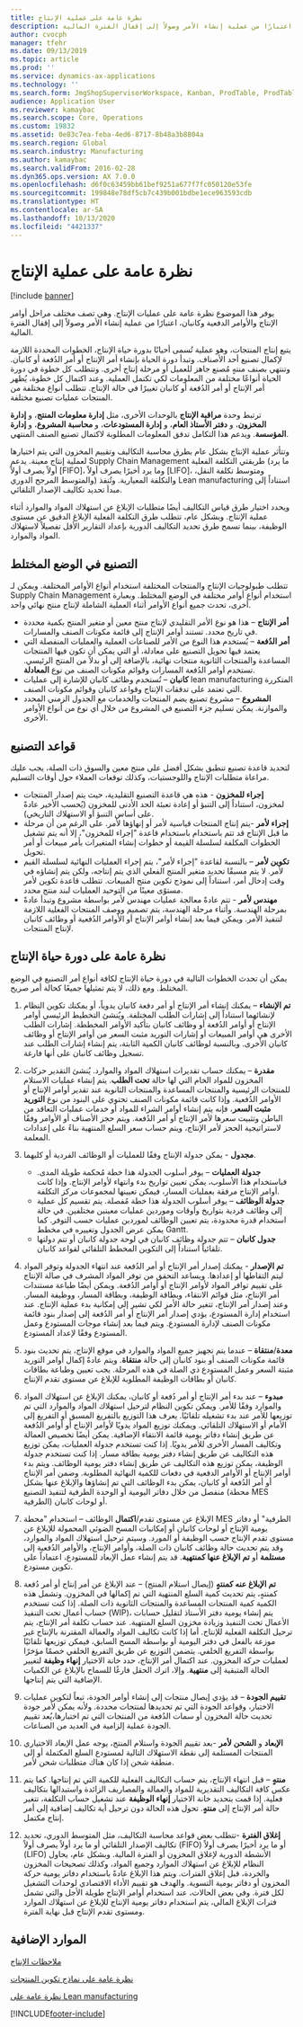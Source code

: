 ```yaml
---
title: نظرة عامة على عملية الإنتاج
description: يوفر هذا الموضوع نظرة عامة على عمليات الإنتاج.‬ وهي تصف مختلف مراحل أوامر الإنتاج والأوامر الدفعية وكانبان، اعتبارًا من عملية إنشاء الأمر وصولاً إلى إقفال الفترة المالية.
author: cvocph
manager: tfehr
ms.date: 09/13/2019
ms.topic: article
ms.prod: ''
ms.service: dynamics-ax-applications
ms.technology: ''
ms.search.form: JmgShopSupervisorWorkspace, Kanban, ProdTable, ProdTableOverview, EcoResProductDiscreteManufacturingWorkspace, KanbanPrepareProductForLeanWorkspace, EcoResProductProcessManufacturingWorkspace, OpResLifecycleManagementWorkspace, ProdParmCostEstimation, ProdParmRelease, ProdSchedule, ProdTableListPage
audience: Application User
ms.reviewer: kamaybac
ms.search.scope: Core, Operations
ms.custom: 19832
ms.assetid: 0e83c7ea-feba-4ed6-8717-8b48a3b8804a
ms.search.region: Global
ms.search.industry: Manufacturing
ms.author: kamaybac
ms.search.validFrom: 2016-02-28
ms.dyn365.ops.version: AX 7.0.0
ms.openlocfilehash: d6f0c63459bb61bef9251a677f7fc050120e53fe
ms.sourcegitcommit: 199848e78df5cb7c439b001bdbe1ece963593cdb
ms.translationtype: HT
ms.contentlocale: ar-SA
ms.lasthandoff: 10/13/2020
ms.locfileid: "4421337"
---
```

# <a name="production-process-overview"></a>نظرة عامة على عملية الإنتاج

[!include [banner](../includes/banner.md)]

يوفر هذا الموضوع نظرة عامة على عمليات الإنتاج.‬ وهي تصف مختلف مراحل أوامر الإنتاج والأوامر الدفعية وكانبان، اعتبارًا من عملية إنشاء الأمر وصولاً إلى إقفال الفترة المالية. 

يتبع إنتاج المنتجات، وهو عملية تُسمى أحيانًا بدورة حياة الإنتاج، الخطوات المحددة اللازمة لإكمال تصنيع أحد الأصناف. وتبدأ دورة الحياة بإنشاء أمر الإنتاج أو أمر الدُفعة أو كانبان. وتنتهي بصنف منتهٍ مُصنع جاهز للعميل أو مرحلة إنتاج أخرى. وتتطلب كل خطوة في دورة الحياة أنواعًا مختلفة من المعلومات لكي تكتمل العملية. وعند اكتمال كل خطوة، يُظهر أمر الإنتاج أو أمر الدُفعة أو كانبان تغييرًا في حالة الإنتاج. تتطلب أنواع مختلفة من المنتجات عمليات تصنيع مختلفة.  

ترتبط وحدة **مراقبة الإنتاج** بالوحدات الأخرى، مثل **إدارة معلومات المنتج**، و **إدارة المخزون**، و **دفتر الأستاذ العام**، و **إدارة المستودعات**، و **محاسبة المشروع**، و **إدارة المؤسسة**. ويدعم هذا التكامل تدفق المعلومات المطلوبة لاكتمال تصنيع الصنف المنتهي.  

وتتأثر عملية الإنتاج بشكل عام بطرق محاسبة التكاليف وتقييم المخزون التي يتم اختيارها لعملية إنتاج معينة. يدعم Supply Chain Management طريقتي التكلفة الفعلية (ما يرد أولاً يصرف أولاً \[FIFO\]، وما يرد أخيرًا يصرف أولاً‬ \[LIFO\]، ومتوسط تكلفة النقل، والمتوسط المرجح الدوري) والتكلفة المعيارية. وتُنفذ Lean manufacturing استناداً إلى مبدأ تحديد تكاليف الإصدار التلقائي.  

ويحدد اختيار طرق قياس التكاليف أيضًا متطلبات الإبلاغ عن استهلاك المواد والموارد أثناء عملية الإنتاج. وبشكل عام، تتطلب طرق التكلفة الفعلية الإبلاغ الدقيق عن مستوى الوظيفة، بينما تسمح طرق تحديد التكاليف الدورية بإعداد التقارير الأقل تفصيلاً لاستهلاك المواد والموارد.

## <a name="mixed-mode-manufacturing"></a>التصنيع في الوضع المختلط
تتطلب طبولوجيات الإنتاج والمنتجات المختلفة استخدام أنواع الأوامر المختلفة. ويمكن لـ Supply Chain Management استخدام أنواع أوامر مختلفة في الوضع المختلط. وبعبارة أخرى، تحدث جميع أنواع الأوامر أثناء العملية الشاملة لإنتاج منتج نهائي واحد.

-   **أمر الإنتاج** – هذا هو نوع الأمر التقليدي لإنتاج منتج معين أو متغير المنتج بكمية محددة في تاريخ محدد. تستند أوامر الإنتاج إلى قائمة مكونات الصنف والمسارات.
-   **أمر الدُفعة** – يُستخدم هذا النوع من الأمر للصناعات العملية والعمليات المنفصلة التي يعتمد فيها تحويل التصنيع على معادلة، أو التي يمكن أن تكون فيها المنتجات المساعدة والمنتجات الثانوية منتجات نهائية، بالإضافة إلى أو بدلاً من المنتج الرئيسي. تستخدم أوامر الدُفعة المسارات وقوائم مكونات الصنف من نوع **المعادلة**.
-   **كانبان** – تُستخدم وظائف كانبان للإشارة إلى عمليات lean manufacturing المتكررة التي تعتمد على تدفقات الإنتاج وقواعد كانبان وقوائم مكونات الصنف.
-   **المشروع** – مشروع تصنيع يضم المنتجات والخدمات مع الجدول الزمني المحدد والموازنة. يمكن تسليم جزء التصنيع في المشروع من خلال أي نوع من أنواع الأوامر الأخرى.

## <a name="manufacturing-principles"></a>قواعد التصنيع
لتحديد قاعدة تصنيع تنطبق بشكل أفضل على منتج معين والسوق ذات الصلة، يجب عليك مراعاة متطلبات الإنتاج واللوجستيات، وكذلك توقعات العملاء حول أوقات التسليم.

-   **إجراء للمخزون** - هذه هي قاعدة التصنيع التقليدية، حيث يتم إصدار المنتجات لمخزون، استناداً إلى التنبؤ أو إعادة تعبئة الحد الأدنى للمخزون (يُحسب الأخير عادةً على أساس التنبؤ أو الاستهلاك التاريخي).
-   **إجراء لأمر** -يتم إنتاج المنتجات قياسية لأمر أو إنهاؤها لأمر. على الرغم من أن مرحلة ما قبل الإنتاج قد تتم باستخدام باستخدام قاعدة "إجراء للمخزون"، إلا أنه يتم تشغيل الخطوات المكلفة لسلسلة القيمة أو خطوات إنشاء المتغيرات بأمر مبيعات أو أمر تحويل.
-   **تكوين لأمر** – بالنسبة لقاعدة "إجراء لأمر"، يتم إجراء العمليات النهائية لسلسلة القيم لأمر. لا يتم مسبقًا تحديد متغير المنتج الفعلي الذي يتم إنتاجه، ولكن يتم إنشاؤه في وقت إدخال أمر، استناداً إلى نموذج تكوين منتج المبيعات. تتطلب قاعدة تكوين لأمر مستوًى معينًا من التوحيد العمليات لبند منتج محدد.
-   **مهندس لأمر** - تتم عادةً معالجة عمليات مهندس لأمر بواسطة مشروع وتبدأ عادةً بمرحلة الهندسة. وأثناء مرحلة الهندسة، يتم تصميم ووصف المنتجات الفعلية اللازمة لتنفيذ الأمر. ويمكن فيما بعد إنشاء أوامر الإنتاج أو الأوامر الدُفعية أو وظائف كانبان لإنتاج المنتجات.

## <a name="overview-of-the-production-life-cycle"></a>نظرة عامة على دورة حياة الإنتاج
يمكن أن تحدث الخطوات التالية في دورة حياة الإنتاج لكافة أنواع أمر التصنيع في الوضع المختلط. ومع ذلك، لا يتم تمثيلها جميعًا كحالة أمر صريح.

1.  **تم الإنشاء** – يمكنك إنشاء أمر الإنتاج أو أمر دفعة كانبان يدوياً، أو يمكنك تكوين النظام لإنشائهما استناداً إلى إشارات الطلب المختلفة. ويُنشئ التخطيط الرئيسي أوامر الإنتاج أو أوامر الدُفعة أو وظائف كانبان بتأكيد الأوامر المخططة. إشارات الطلب الأخرى هي أوامر المبيعات أو إشارات التوريد مثبت السعر من أوامر الإنتاج أو وظائف كانبان الأخرى. وبالنسبة لوظائف كانبان الكمية الثابتة، يتم إنشاء إشارات الطلب عند تسجيل وظائف كانبان على أنها فارغة.
2.  **مقدرة‬** – يمكنك حساب تقديرات استهلاك المواد والموارد. يُنشئ التقدير حركات المخزون للمواد الخام التي لها حالة **تحت الطلب**. ‏‫يتم إنشاء عمليات الاستلام للمنتجات الرئيسية والمنتجات المساعدة والمنتجات الثانوية عند تقدير أوامر الإنتاج أو الأوامر الدُفعية. وإذا كانت قائمة مكونات الصنف تحتوي على البنود من نوع **‬‏‫التوريد مثبت السعر**، فإنه يتم إنشاء أوامر الشراء للمواد أو خدمات عمليات التعاقد من الباطن وتثبيت سعرها لأمر الإنتاج أو أمر الدُفعة.‬ ويتم حجز الأصناف أو الأوامر وفقًا لاستراتيجية الحجز لأمر الإنتاج، ويتم حساب سعر السلع المنتهية بناءً على إعدادات المعلمة.
3.  **مجدول** - يمكن جدولة الإنتاج وفقًا للعمليات أو الوظائف الفردية أو كليهما.
    -   **جدولة العمليات** – يوفر أسلوب الجدولة هذا خطة مُحكمة طويلة المدى. فباستخدام هذا الأسلوب، يمكن تعيين تواريخ بدء وانتهاء لأوامر الإنتاج. وإذا كانت أوامر الإنتاج مرفقة بعمليات المسار، فيمكن تعيينها لمجموعات مركز التكلفة.
    -   **جدولة الوظائف** – يوفر أسلوب الجدولة هذا خطة مُفصلة. يتم تقسيم كل عملية إلى وظائف فردية بتواريخ وأوقات وموردين عمليات معينين مختلفين. في حالة استخدام قدرة محدودة، يتم تعيين الوظائف لموردين عمليات حسب التوفر. كما يمكن عرض الجدول وتغييره في مخطط Gantt.
    -   **جدول كانبان** – تتم جدولة وظائف كانبان في لوحة جدولة كانبان أو تتم دولتها تلقائياً استناداً إلى التكوين المخطط التلقائي لقواعد كانبان.

4.  **تم الإصدار** - يمكنك إصدار أمر الإنتاج أو أمر الدُفعة عند انتهاء الجدولة وتوفر المواد ليتم التقاطها أو إعدادها. ويساعد التحقق من توفر المواد المشرف في صالة الإنتاج على تقييم توافر المواد لأوامر الإنتاج أو أوامر الدُفعة. ويمكن أيضًا طباعة مستندات أمر الإنتاج، مثل قوائم الانتقاء، وبطاقة الوظيفة، وبطاقة المسار، ووظيفة المسار. وعند إصدار أمر الإنتاج، تتغير حالة الأمر لكي تشير إلى إمكانية بدء عملية الإنتاج. عند استخدام إدارة المستودع، يؤدي إصدار أمر الإنتاج أو أمر الدُفعة إلى إصدار بنود قائمة مكونات الصنف لإدارة المستودع. ويتم فيما بعد إنشاء موجات المستودع وعمل المستودع وفقًا لإعداد المستودع.
5.  **معدة**/**منتقاة** – عندما يتم تجهيز جميع المواد والموارد في موقع الإنتاج، يتم تحديث بنود قائمة مكونات الصنف أو بنود كانبان إلى حالة **منتقاة**. ويتم عادةً إكمال أوامر التوريد مثبتة السعر وعمل المستودع ذي الصلة في هذه المرحلة. يجب تعيين وطباعة بطاقات كانبان أو بطاقات الوظيفة المطلوبة للإبلاغ عن مستوى تقدم الإنتاج.
6.  **مبدوء** – عند بدء أمر الإنتاج أو أمر دُفعة أو كانبان، يمكنك الإبلاغ عن استهلاك المواد والموارد وفقًا للأمر. ويمكن تكوين النظام لترحيل استهلاك المواد والموارد التي تم توزيعها للأمر عند بدء تشغيله تلقائيًا. يعرف هذا التوزيع بالتفريغ المسبق أو التفريغ إلى الأمام أو الاستهلاك التلقائي. ويمكنك توزيع المواد يدويًا لأوامر الإنتاج أو أوامر الدُفعة عن طريق إنشاء دفاتر يومية قائمة الانتقاء الإضافية. يمكن أيضًا تخصيص العمالة وتكاليف المسار الأخرى للأمر يدويًا. إذا كنت تستخدم جدولة العمليات، يمكن توزيع هذه التكاليف عن طريق إنشاء دفتر يومية بطاقة مسار. إذا كنت تستخدم جدولة الوظيفة، يمكن توزيع هذه التكاليف عن طريق إنشاء دفتر يومية الوظائف. ويتم بدء أوامر الإنتاج أو الأوامر الدفعية في دفعات للكمية النهائية المطلوبة. وضمن أمر الإنتاج أو أمر الدُفعة أو كانبان، يمكن بدء الوظائف التي تم إنشاؤها والإبلاغ عنها بشكل منفصل من خلال دفاتر اليومية أو الوحدة الطرفية لتنفيذ التصنيع (محطة MES الطرفية‬) أو لوحات كانبان.
7.  الإبلاغ عن مستوى تقدم/**اكتمال** الوظائف – استخدام "محطة MES الطرفية‬" أو دفاتر يومية الإنتاج أو لوحات كانبان أو إمكانيات المسح الضوئي المحمولة للإبلاغ عن مستوى تقدم الإنتاج حسب الوظيفة أو المورد. وسيتم ترحيل استهلاك المواد والموارد، وقد يتم تحديث حالة وظائف كانبان ذات الصلة، وأوامر الإنتاج، والأوامر الدُفعية إلى **مستلمة** أو **تم الإبلاغ عنها كمنتهية**. قد يتم إنشاء عمل الإبعاد للمستودع، اعتماداً على تكوين مستودع.
8.  **تم الإبلاغ عنه كمنتهٍ** (إيصال استلام المنتج) – عند الإبلاغ عن أمر إنتاج أو أمر دُفعة كمنتهٍ، يتم تحديث كمية السلع المنتهية التي تم إكمالها في المخزون. وتشمل هذه الكمية كمية المنتجات المساعدة والمنتجات الثانوية ذات الصلة. إذا كنت تستخدم حساب أعمال تحت التنفيذ (WIP)، يتم إنشاء يومية دفتر الأستاذ لتقليل حسابات الأعمال تحت التنفيذ وزيادة مخزون السلع المنتهية. عند حساب تكلفة أمر الإنتاج، يتم ترحيل التكلفة الفعلية للإنتاج. أما إذا كانت تكاليف المواد والعمالة المقترنة بالإنتاج غير موزعة بالفعل في دفتر اليومية أو بواسطة المسح السابق، فيمكن توزيعها تلقائيًا بواسطة التفريغ الخلفي. يتضمن التوزيع عن طريق التفريغ الخلفي خصمًا مؤخرًا لعمليات حركة المخزون. عند اكتمال أمر الإنتاج، حدد خانة الاختيار **إنهاء وظيفة** لتغيير الحالة المتبقية إلى **منتهية**. وإلا، اترك الحقل فارغًا للسماح بالإبلاغ عن الكميات الإضافية التي يتم إنتاجها.
9.  **تقييم الجودة** – قد يؤدي إيصال منتجات إلى إنشاء أوامر الجودة، تبعاً لتكوين عمليات الاختبار، وقواعد الجودة التي تم تحديدها لمنتجات محددة. ولأنه يمكن لأمر جودة تحديث حالة المخزون أو سمات الدُفعة من المنتجات التي تم اختبارها،يُعد تقييم الجودة عملية إلزامية في العديد من الصناعات.
10. **الإبعاد** و **الشحن لأمر** -بعد تقييم الجودة واستلام المنتج، يوجه عمل الإبعاد الاختياري المنتجات المستلمة إلى نقطة الاستهلاك التالية لمستودع السلع المكتملة أو إلى منطقة شحن إذا كان هناك متطلبات شحن لأمر.
11. **منتهٍ** – قبل انتهاء الإنتاج، يتم حساب التكاليف الفعلية للكمية التي تم إنتاجها. كما يتم عكس كافة التكاليف التقديرية للمواد والعمالة والمصاريف الزائدة واستبدالها بتكاليف فعلية. إذا قمت بتحديد خانة الاختيار **إنهاء الوظيفة** عند تشغيل حساب التكلفة، تتغير حالة أمر الإنتاج إلى **منتهٍ**. تحول هذه الحالة دون ترحيل أية تكاليف إضافية إلى أمر إنتاج مكتمل.
12. **إغلاق الفترة** -تتطلب بعض قواعد محاسبة التكاليف، مثل المتوسط الدوري، تحديد تكاليف الإصدار التلقائي أو ما يرد أولاً يصرف أولاً‬ (FIFO) أو ما يرد أخيرًا يصرف أولاً‬ (LIFO) الأنشطة الدورية لإغلاق المخزون أو الفترة المالية. وبشكل عام، يحاول النظام للإبلاغ عن استهلاك الموارد وجميع المواد، وكذلك تصحيحات المخزون والخردة، قبل إغلاق الفترات. ويتم هذا الإبلاغ عادةً باستخدام دفاتر يومية حركة المخزون أو دفاتر يومية التسوية. والهدف هو تقييم الأداء الاقتصادي لوحدات التشغيل لكل فترة. وفي بعض الحالات، عند استخدام أوامر الإنتاج طويلة الأجل والتي تشمل فترات الإبلاغ المالي، يتم استخدام دفاتر يومية الإنتاج للإبلاغ عن استهلاك الموارد ومستوى تقدم الإنتاج قبل نهاية الفترة.


<a name="additional-resources"></a>الموارد الإضافية
--------

[ملاحظات الإنتاج](production-feedback.md)

[نظرة عامة على نماذج تكوين المنتجات](../pim/product-configuration-models.md)

[نظرة عامة على Lean manufacturing](lean-manufacturing-overview.md)





[!INCLUDE[footer-include](../../includes/footer-banner.md)]